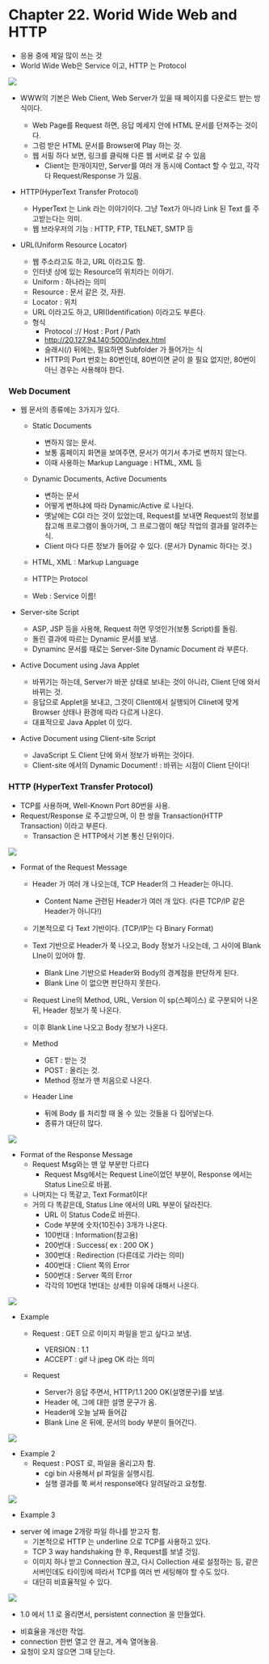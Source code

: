 # Chapter 22. Worid Wide Web and HTTP

+ 응용 중에 제일 많이 쓰는 것
+ World Wide Web은 Service 이고, HTTP 는 Protocol

<img src="images/CompNetwork_Ch22_1.png"/>

+ WWW의 기본은 Web Client, Web Server가 있을 때 페이지를 다운로드 받는 방식이다. 
  - Web Page를 Request 하면, 응답 메세지 안에 HTML 문서를 던져주는 것이다. 
  - 그럼 받은 HTML 문서를 Browser에 Play 하는 것.
  - 웹 서핑 하다 보면, 링크를 클릭해 다른 웹 서버로 갈 수 있음
    - Client는 한개이지만, Server를 여러 개 동시에 Contact 할 수 있고, 각각 다 Request/Response 가 있음.

+ HTTP(HyperText Transfer Protocol)
  - HyperText 는 Link 라는 이야기이다. 그냥 Text가 아니라 Link 된 Text 를 주고받는다는 의미.
  - 웹 브라우저의 기능 : HTTP, FTP, TELNET, SMTP 등

+ URL(Uniform Resource Locator)
  - 웹 주소라고도 하고, URL 이라고도 함. 
  - 인터넷 상에 있는 Resource의 위치라는 이야기.
  - Uniform : 하나라는 의미
  - Resource : 문서 같은 것, 자원. 
  - Locator : 위치
  - URL 이라고도 하고, URI(Identification) 이라고도 부른다. 
  - 형식 
    - Protocol :// Host : Port / Path
    - http://20.127.94.140:5000/index.html
    - 슬래시(/) 뒤에는, 필요하면 Subfolder 가 들어가는 식
    - HTTP의 Port 번호는 80번인데, 80번이면 굳이 쓸 필요 없지만, 80번이 아닌 경우는 사용해야 한다.

### Web Document

+ 웹 문서의 종류에는 3가지가 있다.
  - Static Documents
    - 변하지 않는 문서. 
    - 보통 홈페이지 화면을 보여주면, 문서가 여기서 추가로 변하지 않는다.
    - 이때 사용하는 Markup Language : HTML, XML 등

  - Dynamic Documents, Active Documents
    - 변하는 문서
    - 어떻게 변하냐에 따라 Dynamic/Active 로 나뉜다. 
    - 옛날에는 CGI 라는 것이 있었는데, Request를 보내면 Request의 정보를 참고해 프로그램이 돌아가며, 그 프로그램이 해당 작업의 결과를 알려주는 식.
    - Client 마다 다른 정보가 들어갈 수 있다. (문서가 Dynamic 하다는 것.) 
  
  - HTML, XML : Markup Language
  - HTTP는 Protocol
  - Web : Service 이름! 

+ Server-site Script 
  - ASP, JSP 등을 사용해, Request 하면 무엇인가(보통 Script)를 돌림.
  - 돌린 결과에 따르는 Dynamic 문서를 보냄.
  - Dynaminc 문서를 때로는 Server-Site Dynamic Document 라 부른다.

+ Active Document using Java Applet
  - 바뀌기는 하는데, Server가 바꾼 상태로 보내는 것이 아니라, Client 단에 와서 바뀌는 것.
  - 응답으로 Applet을 보내고, 그것이 Client에서 실행되어 Clinet에 맞게 Browser 상태나 환경에 따라 다르게 나온다.
  - 대표적으로 Java Applet 이 있다.

+ Active Document using Client-site Script
    - JavaScript 도 Client 단에 와서 정보가 바뀌는 것이다.
    - Client-site 에서의 Dynamic Document! : 바뀌는 시점이 Client 단이다!

### HTTP (HyperText Transfer Protocol)

+ TCP를 사용하며, Well-Known Port 80번을 사용.
+ Request/Response 로 주고받으며, 이 한 쌍을 Transaction(HTTP Transaction) 이라고 부른다. 
  - Transaction 은 HTTP에서 기본 통신 단위이다. 
  
<img src="images/CompNetwork_Ch22_2.png"/>  

+ Format of the Request Message
  - Header 가 여러 개 나오는데, TCP Header의 그 Header는 아니다. 
    - Content Name 관련된 Header가 여러 개 있다. (다른 TCP/IP 같은 Header가 아니다!)
  
  - 기본적으로 다 Text 기반이다. (TCP/IP는 다 Binary Format)
  - Text 기반으로 Header가 쭉 나오고, Body 정보가 나오는데, 그 사이에 Blank LIne이 있어야 함. 
    - Blank Line 기반으로 Header와 Body의 경계점을 판단하게 된다. 
    - Blank Line 이 없으면 판단하지 못한다. 
    
  - Request Line의 Method, URL, Version 이 sp(스페이스) 로 구분되어 나온 뒤, Header 정보가 쭉 나온다. 
  - 이후 Blank Line 나오고 Body 정보가 나온다. 
  - Method 
    - GET : 받는 것
    - POST : 올리는 것.
    - Method 정보가 맨 처음으로 나온다. 
    
  - Header Line
    - 뒤에 Body 를 처리할 때 올 수 있는 것들을 다 집어넣는다.
    - 종류가 대단히 많다.   
    
<img src="images/CompNetwork_Ch22_4.png"/>    
    
+ Format of the Response Message
  - Request Msg와는 맨 앞 부분만 다르다
    - Request Msg에서는 Request Line이었던 부분이, Response 에서는 Status Line으로 바뀜.
  - 나머지는 다 똑같고, Text Format이다!
  - 거의 다 똑같은데, Status Line 에서의 URL 부분이 달라진다. 
    - URL 이 Status Code로 바뀐다. 
    - Code 부분에 숫자(10진수) 3개가 나온다. 
    - 100번대 : Information(참고용)
    - 200번대 : Success( ex : 200 OK )
    - 300번대 : Redirection (다른데로 가라는 의미)
    - 400번대 : Client 쪽의 Error
    - 500번대 : Server 쪽의 Error
    - 각각의 10번대 1번대는 상세한 이유에 대해서 나온다.
      
<img src="images/CompNetwork_Ch22_3.png"/>

+ Example
  - Request : GET 으로 이미지 파일을 받고 싶다고 보냄. 
    - VERSION : 1.1
    - ACCEPT : gif 나 jpeg OK 라는 의미
    
  - Request
    - Server가 응답 주면서, HTTP/1.1 200 OK(설명문구)를 보냄.
    - Header 에, 그에 대한 설명 문구가 옴. 
    - Header에 오늘 날짜 들어감
    - Blank Line 온 뒤에, 문서의 body 부분이 들어간다. 
    
<img src="images/CompNetwork_Ch22_5.png"/>    

+ Example 2
  - Request : POST 로, 파일을 올리고자 함.
    - cgi bin 사용해서 pl 파일을 실행시킴.
    - 실행 결과를 쭉 써서 response에다 알려달라고 요청함.

<img src="images/CompNetwork_Ch22_7.png"/> 
 
 + Example 3
 
  - server 에 image 2개랑 파일 하나를 받고자 함. 
    - 기본적으로 HTTP 는 underline 으로 TCP를 사용하고 있다.
    - TCP 3 way handshaking 한 후, Request를 보낼 것임.
    - 이미지 하나 받고 Connection 끊고, 다시 Collection 새로 설정하는 등, 같은 서버인데도 타이밍에 따라서 TCP를 여러 번 세팅해야 할 수도 있다. 
    - 대단히 비효율적일 수 있다. 

<img src="images/CompNetwork_Ch22_6.png"/> 

+  1.0 에서 1.1 로 올리면서, persistent connection 을 만들었다.   
  - 비효율을 개선한 작업.
  - connection 한번 열고 안 끊고, 계속 열어놓음. 
  - 요청이 오지 않으면 그때 닫는다. 
 


